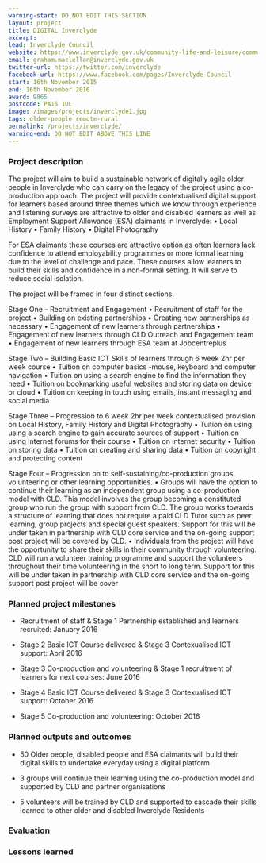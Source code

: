 ```yaml
---
warning-start: DO NOT EDIT THIS SECTION
layout: project
title: DIGITAL Inverclyde
excerpt: 
lead: Inverclyde Council
website: https://www.inverclyde.gov.uk/community-life-and-leisure/community-learning-development
email: graham.maclellan@inverclyde.gov.uk
twitter-url: https://twitter.com/inverclyde
facebook-url: https://www.facebook.com/pages/Inverclyde-Council
start: 16th November 2015
end: 16th November 2016 
award: 9865
postcode: PA15 1UL
image: /images/projects/inverclyde1.jpg
tags: older-people remote-rural
permalink: /projects/inverclyde/
warning-end: DO NOT EDIT ABOVE THIS LINE
---
```


### Project description

The project will aim to build a sustainable network of digitally agile older people in Inverclyde who can carry on the legacy of the project using a co-production approach. The project will provide contextualised digital support for learners based around three themes which we know through experience and listening surveys are attractive to older and disabled learners as well as Employment Support Allowance (ESA) claimants in Inverclyde: 
•	Local History 
•	Family History 
•	Digital Photography 

For ESA claimants these courses are attractive option as often learners lack confidence to attend employability programmes or more formal learning due to the level of challenge and pace. These courses allow learners to build their skills and confidence in a non-formal setting. It will serve to reduce social isolation. 

The project will be framed in four distinct sections. 

Stage One – Recruitment and Engagement 
•	Recruitment of staff for the project 
•	Building on existing partnerships 
•	Creating new partnerships as necessary 
•	Engagement of new learners through partnerships 
•	Engagement of new learners through CLD Outreach and Engagement team 
•	Engagement of new learners through ESA team at Jobcentreplus 

Stage Two – Building Basic ICT Skills of learners through 6 week 2hr per week course 
•	Tuition on computer basics -mouse, keyboard and computer navigation 
•	Tuition on using a search engine to find the information they need 
•	Tuition on bookmarking useful websites and storing data on device or cloud 
•	Tuition on keeping in touch using emails, instant messaging and social media 

Stage Three – Progression to 6 week 2hr per week contextualised provision on Local History, Family History and Digital Photography 
•	Tuition on using using a search engine to gain accurate sources of support 
•	Tuition on using internet forums for their course 
•	Tuition on internet security 
•	Tuition on storing data 
•	Tuition on creating and sharing data 
•	Tuition on copyright and protecting content 

Stage Four – Progression on to self-sustaining/co-production groups, volunteering or other learning opportunities. 
•	Groups will have the option to continue their learning as an independent group using a co-production model with CLD. This model involves the group becoming a constituted group who run the group with support from CLD. The group works towards a structure of learning that does not require a paid CLD Tutor such as peer learning, group projects and special guest speakers. Support for this will be under taken in partnership with CLD core service and the on-going support post project will be covered by CLD. 
•	Individuals from the project will have the opportunity to share their skills in their community through volunteering. CLD will run a volunteer training programme and support the volunteers throughout their time volunteering in the short to long term. Support for this will be under taken in partnership with CLD core service and the on-going support post project will be cover

### Planned project milestones

* Recruitment of staff & Stage 1 Partnership established and learners recruited: January 2016

* Stage 2 Basic ICT Course delivered & Stage 3 Contexualised ICT support: April 2016

* Stage 3 Co-production and volunteering & Stage 1 recruitment of learners for next courses: June 2016

* Stage 4 Basic ICT Course delivered & Stage 3 Contexualised ICT support: October 2016

* Stage 5 Co-production and volunteering: October 2016

### Planned outputs and outcomes

* 50 Older people, disabled people and ESA claimants will build their digital skills to undertake everyday using a digital platform

* 3 groups will continue their learning using the co-production model and supported by CLD and partner organisations

* 5 volunteers will be trained by CLD and supported to cascade their skills learned to other older and disabled Inverclyde Residents

### Evaluation


### Lessons learned



